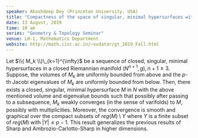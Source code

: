 ```yaml
---
speaker: Akashdeep Dey (Princeton University, USA)
title: "Compactness of the space of singular, minimal hypersurfaces with bounded volume and Jacobi eigenvalue"
date: 13 August, 2019
time: 10 am
series: "Geometry & Topology Seminar"
venue: LH-1, Mathematics Department
website: http://math.iisc.ac.in/~vvdatar/gt_2019_Fall.html
---
```


Let $\\{ M_k \\}\_{k=1}^{\infty}$ be a sequence of closed, singular, minimal hypersurfaces in a closed Riemannian manifold 
$(N^{n+1},g), n+1 \geq 3$. Suppose, the volumes of $M_k$ are uniformly bounded from above and the $p$-th Jacobi 
eigenvalues of $M_k$ are uniformly bounded from below. Then, there exists a closed, singular, minimal hypersurface $M$ in 
$N$ with the above mentioned volume and eigenvalue bounds such that possibly after passing to a subsequence, $M_k$ weakly 
converges (in the sense of varifolds) to $M$, possibly with multiplicities. Moreover, the convergence is smooth and graphical 
over the compact subsets of $reg(M) \setminus Y$ where $Y$ is a finite subset of $reg(M)$ with $|Y|\leq p-1$. This result 
generalizes the previous results of Sharp and Ambrozio-Carlotto-Sharp in higher dimensions.
